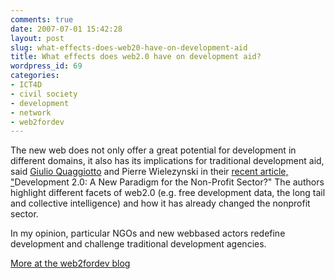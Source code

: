 ```yaml
---
comments: true
date: 2007-07-01 15:42:28
layout: post
slug: what-effects-does-web20-have-on-development-aid
title: What effects does web2.0 have on development aid?
wordpress_id: 69
categories:
- ICT4D
- civil society
- development
- network
- web2fordev
---
```


The new web does not only offer a great potential for development in different domains, it also has its implications for traditional development aid, said [Giulio Quaggiotto](http://psdblog.worldbank.org/) and Pierre Wielezynski in their [recent article, "](http://www.freepint.com/issues/240507.htm#feature)Development 2.0: A New Paradigm for the Non-Profit Sector?" The authors highlight different facets of web2.0 (e.g. free development data, the long tail and collective intelligence) and how it has already changed the nonprofit sector.

In my opinion, particular NGOs and new webbased actors redefine development and challenge traditional development agencies.

[More at the web2fordev blog ](http://blog.web2fordev.net/2007/07/01/what-effects-does-web20-have-on-development-aid/)
